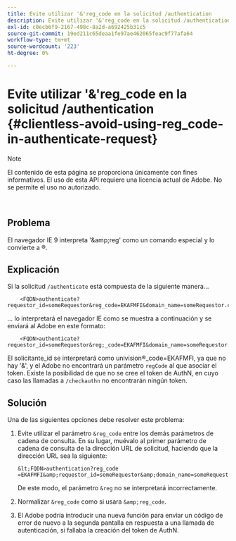 ```yaml
---
title: Evite utilizar '&'reg_code en la solicitud /authentication
description: Evite utilizar '&'reg_code en la solicitud /authentication
exl-id: c0ecb6f9-2167-498c-8a2d-a692425b31c5
source-git-commit: 19ed211c65deaa1fe97ae462065feac9f77afa64
workflow-type: tm+mt
source-wordcount: '223'
ht-degree: 0%

---
```


# Evite utilizar &#39;&amp;&#39;reg_code en la solicitud /authentication {#clientless-avoid-using-reg_code-in-authenticate-request}

>[!NOTE]
>
>El contenido de esta página se proporciona únicamente con fines informativos. El uso de esta API requiere una licencia actual de Adobe. No se permite el uso no autorizado.

</br>



## Problema

El navegador IE 9 interpreta &#39;\&amp;reg&#39; como un comando especial y lo convierte a ®.

## Explicación

Si la solicitud `/authenticate` está compuesta de la siguiente manera...


```
    <FQDN>authenticate? requestor_id=someRequestor&reg_code=EKAFMFI&domain_name=someRequestor.com&noflash=true&mso_id=someMvpd&redirect_url=someRequestor.redirect.url.html
```


... lo interpretará el navegador IE como se muestra a continuación y se enviará al Adobe en este formato:


```
    <FQDN>authenticate?requestor_id=someRequestor&reg;_code=EKAFMFI&domain_name=someRequestor.com&noflash=true&mso_id=someMvpd&redirect_url=someRequestor.redirect.url.html
```


El solicitante\_id se interpretará como univision®\_code=EKAFMFI, ya que no hay &#39;&amp;&#39;, y el Adobe no encontrará un parámetro `regCode` al que asociar el token.  Existe la posibilidad de que no se cree el token de AuthN, en cuyo caso las llamadas a `/checkauthn` no encontrarán ningún token.



## Solución

Una de las siguientes opciones debe resolver este problema:

1. Evite utilizar el parámetro `&reg_code` entre los demás parámetros de cadena de consulta.  En su lugar, muévalo al primer parámetro de cadena de consulta de la dirección URL de solicitud, haciendo que la dirección URL sea la siguiente:


       &lt;FQDN>authentication?reg_code =EKAFMFI&amp;requestor_id=someRequestor&amp;domain_name=someRequestor.com&amp;noflash=true&amp;mso_id=someMvpd&amp;redirect_url=someRequestor.redirect.url.html
   

   De este modo, el parámetro `&reg` no se interpretará incorrectamente.

1. Normalizar `&reg_code` como si usara `&amp;reg_code`.

1. El Adobe podría introducir una nueva función para enviar un código de error de nuevo a la segunda pantalla en respuesta a una llamada de autenticación, si fallaba la creación del token de AuthN.
